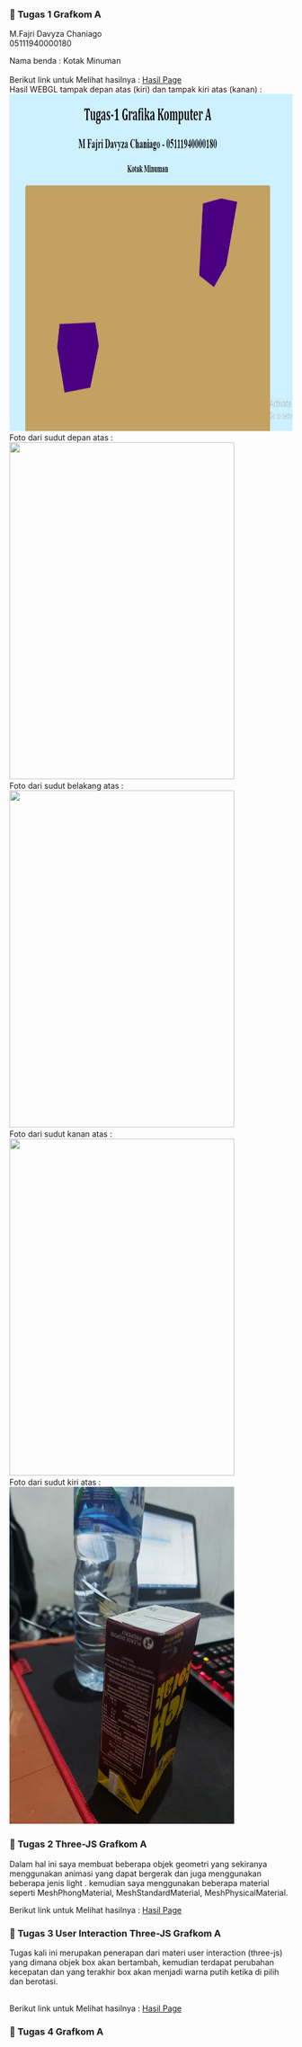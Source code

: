 ### 📗 Tugas 1 Grafkom A

M.Fajri Davyza Chaniago <br>
05111940000180
<br>

Nama benda : Kotak Minuman <br>
<br>
Berikut link untuk Melihat hasilnya : <a href="https://cg2021a.github.io/tugas-1-mfajridc/">Hasil Page</a>
<br>
Hasil WEBGL tampak depan atas (kiri) dan tampak kiri atas (kanan) : <br>
<img src="./fix.jpg" width="800" height ="600">
<br>
Foto dari sudut depan atas : <br>
<img src="./depan.jpg" width="400" height ="600">
<br>
Foto dari sudut belakang atas : <br>
<img src="./belakang.jpg" width="400" height ="600">
<br>
Foto dari sudut kanan atas : <br>
<img src="./kanan.jpg" width="400" height ="600">
<br>
Foto dari sudut kiri atas : <br>
<img src="./kiri.jpg" width="400" height ="600">

### 📗 Tugas 2 Three-JS Grafkom A 

Dalam hal ini saya membuat beberapa objek geometri yang sekiranya menggunakan animasi yang dapat bergerak 
dan juga menggunakan beberapa jenis light . kemudian saya menggunakan beberapa material seperti MeshPhongMaterial, MeshStandardMaterial, MeshPhysicalMaterial.
<br>
<frame src="https://cg2021a.github.io/tugas-1-mfajridc/tugasjs/" width="800px" height="600px"></frame>
Berikut link untuk Melihat hasilnya : <a href="https://cg2021a.github.io/tugas-1-mfajridc/tugasjs/">Hasil Page</a>


### 📗 Tugas 3 User Interaction Three-JS Grafkom A 

Tugas kali ini merupakan penerapan dari materi user interaction (three-js) yang dimana objek box akan bertambah, kemudian terdapat perubahan kecepatan dan yang terakhir box akan menjadi warna putih ketika di pilih dan berotasi.

<br>
<frame src="https://cg2021a.github.io/tugas-1-mfajridc/User%20Interaction%20-%20Three%20js/" width="800px" height="600px"></frame>
Berikut link untuk Melihat hasilnya : <a href="https://cg2021a.github.io/tugas-1-mfajridc/User%20Interaction%20-%20Three%20js/">Hasil Page</a>

### 📗 Tugas 4 Grafkom A 